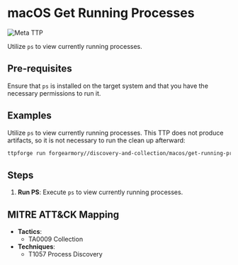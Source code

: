# macOS Get Running Processes

![Meta TTP](https://img.shields.io/badge/Meta_TTP-blue)

Utilize `ps` to view currently running processes.

## Pre-requisites

Ensure that `ps` is installed on the target system and that you have the necessary
permissions to run it.

## Examples

Utilize `ps` to view currently running processes. This TTP does not produce
artifacts, so it is not necessary to run the clean up afterward:

```bash
ttpforge run forgearmory//discovery-and-collection/macos/get-running-processes/get-running-processes.yaml
```

## Steps

1. **Run PS**: Execute `ps` to view currently running processes.

## MITRE ATT&CK Mapping

- **Tactics**:
  - TA0009 Collection
- **Techniques**:
  - T1057 Process Discovery
